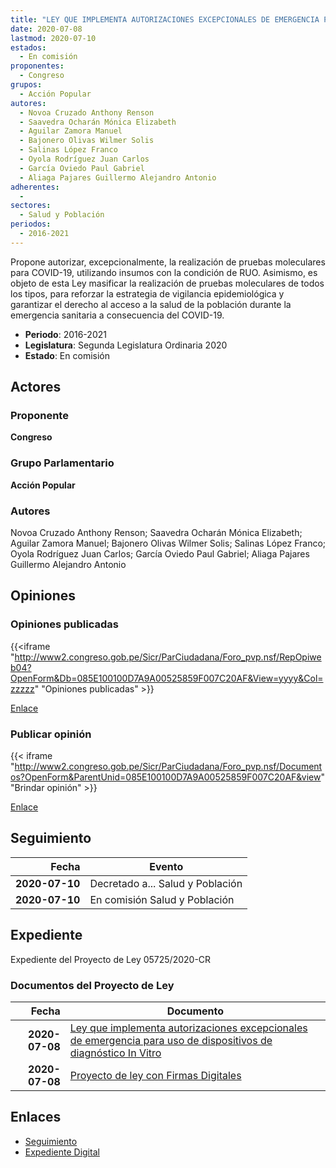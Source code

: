 ```yaml
---
title: "LEY QUE IMPLEMENTA AUTORIZACIONES EXCEPCIONALES DE EMERGENCIA PARA EL USO DE DISPOSITIVOS DE DIAGNÓSTICO IN VITRO"
date: 2020-07-08
lastmod: 2020-07-10
estados: 
  - En comisión
proponentes: 
  - Congreso
grupos: 
  - Acción Popular
autores: 
  - Novoa Cruzado Anthony Renson
  - Saavedra Ocharán Mónica Elizabeth
  - Aguilar Zamora Manuel
  - Bajonero Olivas Wilmer Solis
  - Salinas López Franco
  - Oyola Rodríguez Juan Carlos
  - García Oviedo Paul Gabriel
  - Aliaga Pajares Guillermo Alejandro Antonio
adherentes: 
  - 
sectores: 
  - Salud y Población
periodos: 
  - 2016-2021
---
```


Propone autorizar, excepcionalmente, la realización de pruebas moleculares para COVID-19, utilizando insumos con la condición de RUO. Asimismo, es objeto de esta Ley masificar la realización de pruebas moleculares de todos los tipos, para reforzar la estrategia de vigilancia epidemiológica y garantizar el derecho al acceso a la salud de la población durante la emergencia sanitaria a consecuencia del COVID-19.

- **Periodo**: 2016-2021
- **Legislatura**: Segunda Legislatura Ordinaria 2020
- **Estado**: En comisión

## Actores

### Proponente

**Congreso**

### Grupo Parlamentario

**Acción Popular**

### Autores

Novoa Cruzado Anthony Renson; Saavedra Ocharán Mónica Elizabeth; Aguilar Zamora Manuel; Bajonero Olivas Wilmer Solis; Salinas López Franco; Oyola Rodríguez Juan Carlos; García Oviedo Paul Gabriel; Aliaga Pajares Guillermo Alejandro Antonio


## Opiniones

### Opiniones publicadas

{{<iframe "http://www2.congreso.gob.pe/Sicr/ParCiudadana/Foro_pvp.nsf/RepOpiweb04?OpenForm&Db=085E100100D7A9A00525859F007C20AF&View=yyyy&Col=zzzzz" "Opiniones publicadas" >}}

[Enlace](http://www2.congreso.gob.pe/Sicr/ParCiudadana/Foro_pvp.nsf/RepOpiweb04?OpenForm&Db=085E100100D7A9A00525859F007C20AF&View=yyyy&Col=zzzzz)
### Publicar opinión

{{< iframe "http://www2.congreso.gob.pe/Sicr/ParCiudadana/Foro_pvp.nsf/Documentos?OpenForm&ParentUnid=085E100100D7A9A00525859F007C20AF&view" "Brindar opinión" >}}

[Enlace](http://www2.congreso.gob.pe/Sicr/ParCiudadana/Foro_pvp.nsf/Documentos?OpenForm&ParentUnid=085E100100D7A9A00525859F007C20AF&view)

## Seguimiento

| Fecha | Evento |
|------:|--------|
| **2020-07-10** | Decretado a... Salud y Población|
| **2020-07-10** | En comisión Salud y Población|


## Expediente

Expediente del Proyecto de Ley 05725/2020-CR


### Documentos del Proyecto de Ley

| Fecha | Documento |
|------:|--------|
| **2020-07-08** | [Ley que implementa autorizaciones excepcionales de emergencia para uso de dispositivos de diagnóstico In Vitro](http://www.leyes.congreso.gob.pe/Documentos/2016_2021/Proyectos_de_Ley_y_de_Resoluciones_Legislativas/PL05725-20200708.pdf) |
| **2020-07-08** | [Proyecto de ley con Firmas Digitales](http://www.leyes.congreso.gob.pe/Documentos/2016_2021/Proyectos_de_Ley_y_de_Resoluciones_Legislativas/Proyectos_Firmas_digitales/PL05725.pdf) |

## Enlaces 

- [Seguimiento](http://www2.congreso.gob.pehttp://www2.congreso.gob.pe/Sicr/TraDocEstProc/CLProLey2016.nsf/f7fff46988ca05b1052578e100829cc7/b933b29d6689350d052585a000070c70?OpenDocument)
- [Expediente Digital](http://www2.congreso.gob.pehttp://www2.congreso.gob.pe/Sicr/TraDocEstProc/CLProLey2016.nsf/f7fff46988ca05b1052578e100829cc7/b933b29d6689350d052585a000070c70?OpenDocument&Click=05257FB7005EB655.eb71d0cf91d8294e05256cdf006b5706/$Body/0.1C6C)
